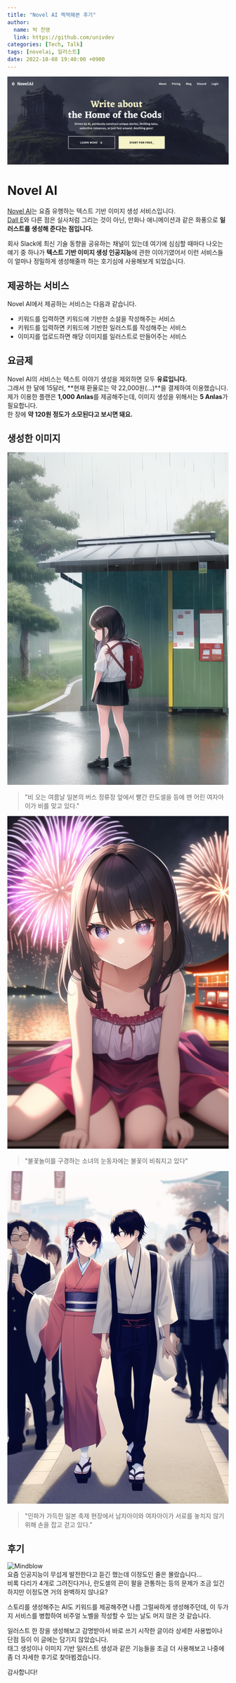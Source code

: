 ```yaml
---
title: "Novel AI 찍먹해본 후기"
author:
  name: 박 찬영
  link: https://github.com/univdev
categories: [Tech, Talk]
tags: [novelai, 일러스트]
date: 2022-10-08 19:40:00 +0900
---
```

[![Novel AI](https://raw.githubusercontent.com/univdev/markdown-images/master/20221008194553.png)][Novel AI]
# Novel AI
[Novel AI][Novel AI]는 요즘 유행하는 텍스트 기반 이미지 생성 서비스입니다.  
[Dall E][Dall E]와 다른 점은 실사처럼 그리는 것이 아닌, 만화나 애니메이션과 같은 화풍으로 **일러스트를 생성해 준다는 점입니다.**

회사 Slack에 최신 기술 동향을 공유하는 채널이 있는데 여기에 심심할 때마다 나오는 얘기 중 하나가 **텍스트 기반 이미지 생성 인공지능**에 관한 이야기였어서 이런 서비스들이 얼마나 정밀하게 생성해줄까 하는 호기심에 사용해보게 되었습니다.
## 제공하는 서비스
Novel AI에서 제공하는 서비스는 다음과 같습니다.
- 키워드를 입력하면 키워드에 기반한 소설을 작성해주는 서비스
- 키워드를 입력하면 키워드에 기반한 일러스트를 작성해주는 서비스
- 이미지를 업로드하면 해당 이미지를 일러스트로 만들어주는 서비스

## 요금제
Novel AI의 서비스는 텍스트 이야기 생성을 제외하면 모두 **유료입니다.**  
그래서 한 달에 15달러, **현재 환율로는 약 22,000원(...)**을 결제하여 이용했습니다.  
제가 이용한 플랜은 **1,000 Anlas**를 제공해주는데, 이미지 생성을 위해서는 **5 Anlas**가 필요합니다.  
한 장에 **약 120원 정도가 소모된다고 보시면 돼요.**
## 생성한 이미지
![란도셀 여자아이](https://raw.githubusercontent.com/univdev/markdown-images/master/20221008204746.png)  
> "비 오는 여름날 일본의 버스 정류장 앞에서 빨간 란도셀을 등에 맨 어린 여자아이가 비를 맞고 있다."

![불꽃놀이](https://raw.githubusercontent.com/univdev/markdown-images/master/20221008204843.png)  
> "불꽃놀이를 구경하는 소녀의 눈동자에는 불꽃이 비춰지고 있다"

![축제](https://raw.githubusercontent.com/univdev/markdown-images/master/20221008204919.png)
> "인파가 가득한 일본 축제 현장에서 남자아이와 여자아이가 서로를 놓치지 않기 위해 손을 잡고 걷고 있다."

## 후기
![Mindblow](https://media.giphy.com/media/26ufdipQqU2lhNA4g/giphy.gif)  
요즘 인공지능이 무섭게 발전한다고 듣긴 했는데 이정도인 줄은 몰랐습니다...  
비록 다리가 4개로 그려진다거나, 란도셀의 끈이 팔을 관통하는 등의 문제가 조금 있긴 하지만 이정도면 거의 완벽하지 않나요?

스토리를 생성해주는 AI도 키워드를 제공해주면 나름 그럴싸하게 생성해주던데, 이 두가지 서비스를 병합하여 비주얼 노벨을 작성할 수 있는 날도 머지 않은 것 같습니다.

일러스트 한 장을 생성해보고 감명받아서 바로 쓰기 시작한 글이라 상세한 사용법이나 단점 등이 이 글에는 담기지 않았습니다.  
태그 생성이나 이미지 기반 일러스트 생성과 같은 기능들을 조금 더 사용해보고 나중에 좀 더 자세한 후기로 찾아뵙겠습니다.

감사합니다!

[Novel AI]: https://novelai.net/
[Dall E]: https://openai.com/dall-e-2/